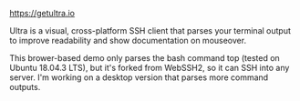https://getultra.io

Ultra is a visual, cross-platform SSH client that parses your terminal output to improve readability and show documentation on mouseover.

This brower-based demo only parses the bash command top (tested on Ubuntu 18.04.3 LTS), but it's forked from WebSSH2, so it can SSH into any server. I'm working on a desktop version that parses more command outputs.
